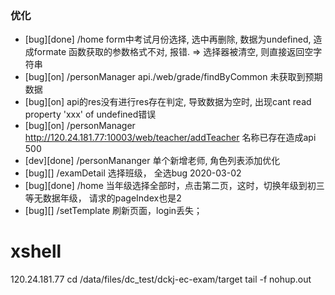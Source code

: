 
### 优化
- [bug][done] /home form中考试月份选择, 选中再删除, 数据为undefined, 造成formate 函数获取的参数格式不对, 报错. => 选择器被清空, 则直接返回空字符串
- [bug][on] /personManager  api./web/grade/findByCommon 未获取到预期数据
- [bug][on] api的res没有进行res存在判定, 导致数据为空时, 出现cant read property 'xxx' of undefined错误
- [bug][on] /personManager http://120.24.181.77:10003/web/teacher/addTeacher 名称已存在造成api 500
- [dev][done] /personMananger 单个新增老师, 角色列表添加优化
- [bug][] /examDetail 选择班级， 全选bug
2020-03-02 
- [bug][done] /home 当年级选择全部时，点击第二页，这时，切换年级到初三等无数据年级， 请求的pageIndex也是2
- [bug][] /setTemplate 刷新页面，login丢失；

# xshell
120.24.181.77
cd /data/files/dc_test/dckj-ec-exam/target
tail -f nohup.out
